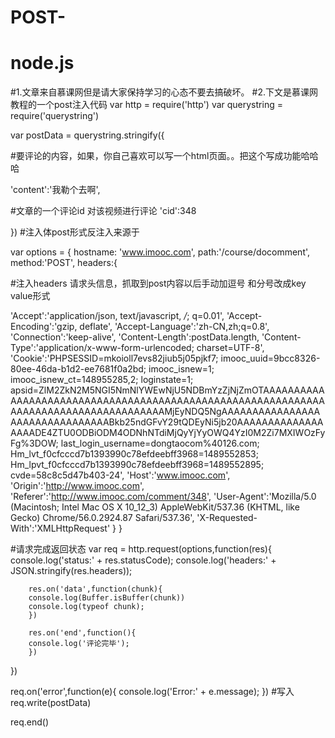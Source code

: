 # POST-

# node.js   
#1.文章来自慕课网但是请大家保持学习的心态不要去搞破坏。
#2.下文是慕课网教程的一个post注入代码
var http = require('http')
var querystring = require('querystring')

var postData = querystring.stringify({

#要评论的内容，如果，你自己喜欢可以写一个html页面。。把这个写成功能哈哈哈

'content':'我勒个去啊',

#文章的一个评论id 对该视频进行评论
'cid':348

})
#注入体post形式反注入来源于

var options = {
hostname: 'www.imooc.com',
path:'/course/docomment',
method:'POST',
headers:{

#注入headers 请求头信息，抓取到post内容以后手动加逗号 和分号改成key value形式


'Accept':'application/json, text/javascript, */*; q=0.01',
'Accept-Encoding':'gzip, deflate',
'Accept-Language':'zh-CN,zh;q=0.8',
'Connection':'keep-alive',
'Content-Length':postData.length,
'Content-Type':'application/x-www-form-urlencoded; charset=UTF-8',
'Cookie':'PHPSESSID=mkoioll7evs82jiub5j05pjkf7; imooc_uuid=9bcc8326-80ee-46da-b1d2-ee7681f0a2bd; imooc_isnew=1; imooc_isnew_ct=148955285,2; loginstate=1; apsid=ZlM2ZkN2M5NGI5NmNlYWEwNjU5NDBmYzZjNjZmOTAAAAAAAAAAAAAAAAAAAAAAAAAAAAAAAAAAAAAAAAAAAAAAAAAAAAAAAAAAAAAAAAAAAAAAAAAAAAAAAAAAAAAAMjEyNDQ5NgAAAAAAAAAAAAAAAAAAAAAAAAAAAAAAAABkb25ndGFvY29tQDEyNi5jb20AAAAAAAAAAAAAAAAAADE4ZTU0ODBiODM4ODNhNTdiMjQyYjYyOWQ4YzI0M2Zi7MXIWOzFyFg%3DOW; last_login_username=dongtaocom%40126.com; Hm_lvt_f0cfcccd7b1393990c78efdeebff3968=1489552853; Hm_lpvt_f0cfcccd7b1393990c78efdeebff3968=1489552895; cvde=58c8c5d47b403-24',
'Host':'www.imooc.com',
'Origin':'http://www.imooc.com',
'Referer':'http://www.imooc.com/comment/348',
'User-Agent':'Mozilla/5.0 (Macintosh; Intel Mac OS X 10_12_3) AppleWebKit/537.36 (KHTML, like Gecko) Chrome/56.0.2924.87 Safari/537.36',
'X-Requested-With':'XMLHttpRequest'
    }
}

#请求完成返回状态
var  req = http.request(options,function(res){
console.log('status:' + res.statusCode);
console.log('headers:' + JSON.stringify(res.headers));

        res.on('data',function(chunk){
        console.log(Buffer.isBuffer(chunk))
        console.log(typeof chunk);	
        })

        res.on('end',function(){
        console.log('评论完毕');
        })
})

req.on('error',function(e){
console.log('Error:' + e.message);
})
#写入
req.write(postData)

req.end()
